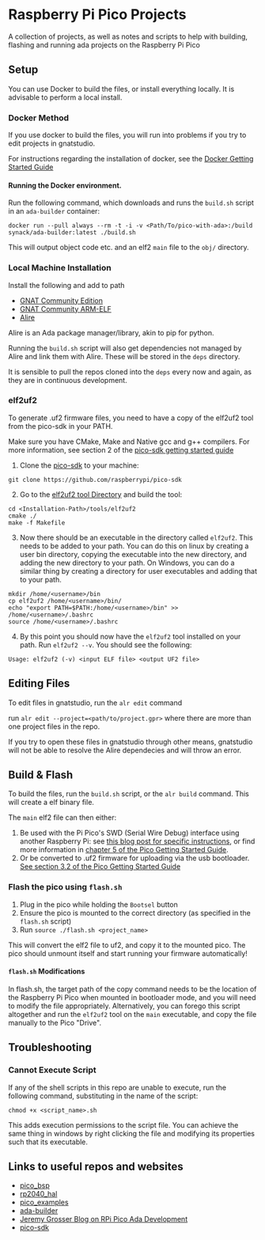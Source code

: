 # Raspberry Pi Pico Projects
A collection of projects, as well as notes and scripts to help with building, flashing and running ada projects on the Raspberry Pi Pico

## Setup

You can use Docker to build the files, or install everything locally. It is advisable to perform a local install.

### Docker Method
If you use docker to build the files, you will run into problems if you try to edit projects in gnatstudio.

For instructions regarding the installation of docker, see the [Docker Getting Started Guide](https://www.docker.com/get-started)

#### Running the Docker environment.
Run the following command, which downloads and runs the `build.sh` script in an `ada-builder` container:
```
docker run --pull always --rm -t -i -v <Path/To/pico-with-ada>:/build synack/ada-builder:latest ./build.sh
```
This will output object code etc. and an elf2 `main` file to the `obj/` directory.

### Local Machine Installation

Install the following and add to path
- [GNAT Community Edition](https://learn.adacore.com/courses/GNAT_Toolchain_Intro/chapters/gnat_community.html)
- [GNAT Community ARM-ELF](https://www.adacore.com/download)
- [Alire](https://alire.ada.dev/docs/)

Alire is an Ada package manager/library, akin to pip for python.

Running the `build.sh` script will also get dependencies not managed by Alire and link them with Alire. These will be stored in the `deps` directory.

It is sensible to pull the repos cloned into the `deps` every now and again, as they are in continuous development.

### elf2uf2
To generate .uf2 firmware files, you need to have a copy of the elf2uf2 tool from the pico-sdk in your PATH.

Make sure you have CMake, Make and Native gcc and g++ compilers. For more information, see section 2 of the [pico-sdk getting started guide](https://datasheets.raspberrypi.org/pico/getting-started-with-pico.pdf)

1. Clone the [pico-sdk](https://github.com/raspberrypi/pico-sdk) to your machine:
```
git clone https://github.com/raspberrypi/pico-sdk
```
2. Go to the [elf2uf2 tool Directory](https://github.com/raspberrypi/pico-sdk/tree/master/tools/elf2uf2) and build the tool:
```
cd <Installation-Path>/tools/elf2uf2
cmake ./
make -f Makefile
```
3. Now there should be an executable in the directory called `elf2uf2`. This needs to be added to your path. You can do this on linux by creating a user bin directory, copying the executable into the new directory, and adding the new directory to your path. On Windows, you can do a similar thing by creating a directory for user executables and adding that to your path.
```
mkdir /home/<username>/bin
cp elf2uf2 /home/<username>/bin/
echo "export PATH=$PATH:/home/<username>/bin" >> /home/<username>/.bashrc
source /home/<username>/.bashrc
```
4. By this point you should now have the `elf2uf2` tool installed on your path. Run `elf2uf2 --v`. You should see the following:
```
Usage: elf2uf2 (-v) <input ELF file> <output UF2 file>
```

## Editing Files

To edit files in gnatstudio, run the `alr edit` command

run `alr edit --project=<path/to/project.gpr>` where there are more than one project files in the repo.

If you try to open these files in gnatstudio through other means, gnatstudio will not be able to resolve the Alire dependecies and will throw an error.

## Build & Flash

To build the files, run the `build.sh` script, or the `alr build` command. This will create a elf binary file.

The `main` elf2 file can then either:
1. Be used with the Pi Pico's SWD (Serial Wire Debug) interface using another Raspberry Pi: see [this blog post for specific instructions](https://synack.me/ada/pico/2021/03/03/from-zero-to-blinky-ada.html), or find more information in [chapter 5 of the Pico Getting Started Guide](https://datasheets.raspberrypi.org/pico/getting-started-with-pico.pdf).
2. Or be converted to .uf2 firmware for uploading via the usb bootloader. [See section 3.2 of the Pico Getting Started Guide](https://datasheets.raspberrypi.org/pico/getting-started-with-pico.pdf)

### Flash the pico using `flash.sh`

1. Plug in the pico while holding the `Bootsel` button
2. Ensure the pico is mounted to the correct directory (as specified in the `flash.sh` script)
3. Run `source ./flash.sh <project_name>`

This will convert the elf2 file to uf2, and copy it to the mounted pico. The pico should unmount itself and start running your firmware automatically!

#### `flash.sh` Modifications
In flash.sh, the target path of the copy command needs to be the location of the Raspberry Pi Pico when mounted in bootloader mode, and you will need to modify the file appropriately. Alternatively, you can forego this script altogether and run the `elf2uf2` tool on the `main` executable, and copy the file manually to the Pico "Drive".

## Troubleshooting
### Cannot Execute Script
If any of the shell scripts in this repo are unable to execute, run the following command, substituting in the name of the script:
```
chmod +x <script_name>.sh
```
This adds execution permissions to the script file. You can achieve the same thing in windows by right clicking the file and modifying its properties such that its executable.

## Links to useful repos and websites
- [pico_bsp](https://github.com/JeremyGrosser/pico_bsp)
- [rp2040_hal](https://github.com/JeremyGrosser/rp2040_hal)
- [pico_examples](https://github.com/JeremyGrosser/pico_examples)
- [ada-builder](https://github.com/JeremyGrosser/ada-builder)
- [Jeremy Grosser Blog on RPi Pico Ada Development](https://synack.me)
- [pico-sdk](https://github.com/raspberrypi/pico-sdk)
